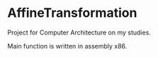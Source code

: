 # AffineTransformation
Project for Computer Architecture on my studies.

Main function is written in assembly x86.
